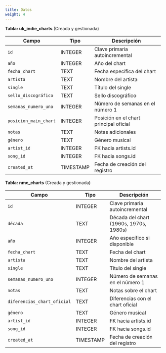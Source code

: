```yaml
---
title: Datos
weight: 4
---
```


**Tabla: uk_indie_charts** (Creada y gestionada)

|Campo|Tipo|Descripción|
|---|---|---|
|`id`|INTEGER|Clave primaria autoincremental|
|`año`|INTEGER|Año del chart|
|`fecha_chart`|TEXT|Fecha específica del chart|
|`artista`|TEXT|Nombre del artista|
|`single`|TEXT|Título del single|
|`sello_discográfico`|TEXT|Sello discográfico|
|`semanas_numero_uno`|INTEGER|Número de semanas en el número 1|
|`posicion_main_chart`|INTEGER|Posición en el chart principal oficial|
|`notas`|TEXT|Notas adicionales|
|`género`|TEXT|Género musical|
|`artist_id`|INTEGER|FK hacia artists.id|
|`song_id`|INTEGER|FK hacia songs.id|
|`created_at`|TIMESTAMP|Fecha de creación del registro|

**Tabla: nme_charts** (Creada y gestionada)

|Campo|Tipo|Descripción|
|---|---|---|
|`id`|INTEGER|Clave primaria autoincremental|
|`década`|TEXT|Década del chart (1960s, 1970s, 1980s)|
|`año`|INTEGER|Año específico si disponible|
|`fecha_chart`|TEXT|Fecha del chart|
|`artista`|TEXT|Nombre del artista|
|`single`|TEXT|Título del single|
|`semanas_numero_uno`|INTEGER|Número de semanas en el número 1|
|`notas`|TEXT|Notas sobre el chart|
|`diferencias_chart_oficial`|TEXT|Diferencias con el chart oficial|
|`género`|TEXT|Género musical|
|`artist_id`|INTEGER|FK hacia artists.id|
|`song_id`|INTEGER|FK hacia songs.id|
|`created_at`|TIMESTAMP|Fecha de creación del registro|